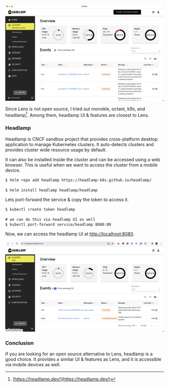 <!--
.. title: Headlamp - k8s Lens open source alternative
.. slug: headlamp-k8s-lens-open-source-alternative
.. date: 2024-06-24 01:48:02 UTC+05:30
.. tags: devops, kubernetes
.. category: DevOps
.. link: 
.. description: How to log, track and view historical CPU, RAM, network and disk usage in macOS. 
.. type: text
-->

![headlamp - Open source Kubernetes Lens alternator](/images/headlamp-k8s-lens-open-source-alternative.png)

Since Lens is not open source, I tried out monokle, octant, k9s, and headlamp[^headlamp]. Among them, headlamp UI & features are closest to Lens. 

### Headlamp

Headlamp is CNCF sandbox project that provides cross-platform desktop application to manage Kubernetes clusters. It auto-detects clusters and provides cluster wide resource usage by default. 

It can also be installed inside the cluster and can be accessed using a web browser. This is useful when we want to access the cluster from a mobile device.

```shell
$ helm repo add headlamp https://headlamp-k8s.github.io/headlamp/

$ helm install headlamp headlamp/headlamp
```

Lets port-forward the service & copy the token to access it.

```shell
$ kubectl create token headlamp

# we can do this via headlamp UI as well
$ kubectl port-forward service/headlamp 8080:80
```

Now, we can access the headlamp UI at [http://localhost:8080](http://).

![headlamp - Open source Kubernetes Lens alternator](/images/headlamp-k8s-lens-open-source-alternative2.png)

### Conclusion

If you are looking for an open source alternative to Lens, headlamp is a good choice. It provides a similar UI & features as Lens, and it is accessible via mobile devices as well. 


[^headlamp]: [https://headlamp.dev/](https://headlamp.dev/)
